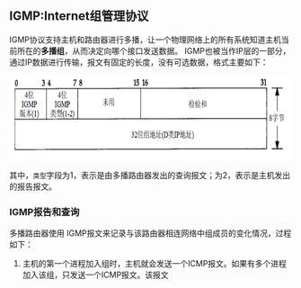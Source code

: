 ## IGMP:Internet组管理协议
IGMP协议支持主机和路由器进行多播，让一个物理网络上的所有系统知道主机当前所在的**多播组**，从而决定向哪个接口发送数据。
IGMP也被当作IP层的一部分，通过IP数据进行传输，报文有固定的长度，没有可选数据，格式主要如下：
<div align=left><img width="520" height="150" src="./images/IGMP报文格式.JPG"/></div> 

其中，`类型`字段为1，表示是由多播路由器发出的查询报文；为2，表示是主机发出的报告报文。

### IGMP报告和查询
多播路由器使用 IGMP报文来记录与该路由器相连网络中组成员的变化情况，过程如下：
1. 主机的第一个进程加入组时，主机就会发送一个ICMP报文。如果有多个进程加入该组，只发送一个ICMP报文。该报文